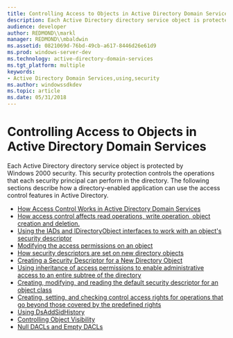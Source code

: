 ```yaml
---
title: Controlling Access to Objects in Active Directory Domain Services
description: Each Active Directory directory service object is protected by Windows 2000 security.
audience: developer
author: REDMOND\\markl
manager: REDMOND\\mbaldwin
ms.assetid: 0821069d-76bd-49cb-a617-8446d26e61d9
ms.prod: windows-server-dev
ms.technology: active-directory-domain-services
ms.tgt_platform: multiple
keywords:
- Active Directory Domain Services,using,security
ms.author: windowssdkdev
ms.topic: article
ms.date: 05/31/2018
---
```


# Controlling Access to Objects in Active Directory Domain Services

Each Active Directory directory service object is protected by Windows 2000 security. This security protection controls the operations that each security principal can perform in the directory. The following sections describe how a directory-enabled application can use the access control features in Active Directory.

-   [How Access Control Works in Active Directory Domain Services](how-access-control-works-in-active-directory-domain-services.md)
-   [How access control affects read operations, write operation, object creation and deletion.](how-security-affects-operations-in-active-directory-domain-services.md)
-   [Using the IADs and IDirectoryObject interfaces to work with an object's security descriptor](apis-for-working-with-security-descriptors.md)
-   [Modifying the access permissions on an object](setting-access-rights-on-an-object.md)
-   [How security descriptors are set on new directory objects](how-security-descriptors-are-set-on-new-directory-objects.md)
-   [Creating a Security Descriptor for a New Directory Object](creating-a-security-descriptor-for-a-new-directory-object.md)
-   [Using inheritance of access permissions to enable administrative access to an entire subtree of the directory](inheritance-and-delegation-of-administration.md)
-   [Creating, modifying, and reading the default security descriptor for an object class](default-security-descriptor.md)
-   [Creating, setting, and checking control access rights for operations that go beyond those covered by the predefined rights](control-access-rights.md)
-   [Using DsAddSidHistory](using-dsaddsidhistory.md)
-   [Controlling Object Visibility](controlling-object-visibility.md)
-   [Null DACLs and Empty DACLs](null-dacls-and-empty-dacls.md)

 

 




